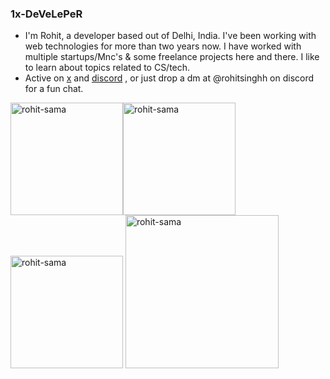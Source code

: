 ### 1x-DeVeLePeR

- I'm Rohit, a developer based out of Delhi, India. I've been working
with web technologies for more than two years now. I have worked with multiple startups/Mnc's & some freelance projects here and there. I like to learn about topics related to CS/tech.
- Active on [x](https://twitter.com/dothebit) and [discord](https://discord.gg/dhqTKZvG8g) , or just drop a dm at @rohitsinghh on discord for a fun chat.
<p>  <img width="180" src="https://media3.giphy.com/media/v1.Y2lkPTc5MGI3NjExaGdqZ253N2NjaDdtbWdzcnhjbHo5Zzl4ajNpa3NseDc5dWw3Z3R6MyZlcD12MV9pbnRlcm5hbF9naWZfYnlfaWQmY3Q9Zw/udK21RQeWtaGQ/giphy.gif" alt="rohit-sama" /><img width="180" src="https://media1.giphy.com/media/v1.Y2lkPTc5MGI3NjExMmI2NngybXdqeXRxaHFlbzZoNWI3dXpnbjJtOTNvdjljeDI1eDNybyZlcD12MV9pbnRlcm5hbF9naWZfYnlfaWQmY3Q9Zw/jAe22Ec5iICCk/giphy.gif" alt="rohit-sama" />
  <img width="180" src="https://i.pinimg.com/originals/ef/78/ab/ef78ab78dfd55dd03a51c6ce54fb393b.gif" alt="rohit-sama" />   <img width="245" src="https://media1.giphy.com/media/v1.Y2lkPTc5MGI3NjExZWFwZ3hkaXN6c3o2b3Fra2I0NTBlNWFuNmtwa3lmOXJzMmJyaG1rNyZlcD12MV9pbnRlcm5hbF9naWZfYnlfaWQmY3Q9Zw/10I54Pr7nbGrAs/giphy.gif" alt="rohit-sama" /> </p>
